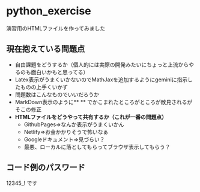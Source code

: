 # python_exercise

演習用のHTMLファイルを作ってみました

## 現在抱えている問題点
- 自由課題をどうするか（個人的には実際の開発みたいにちょっと上流からやるのも面白いかもと思ってる）
- Latex表示がうまくいかないのでMathJaxを追加するようにgeminiに指示したものの上手くいかず
- 問題数はこんなものでいいだろうか
- MarkDown表示のように** ** でかこまれたところがところが散見されるがそこの修正
- **HTMLファイルをどうやって共有するか（これが一番の問題点）**
	- GithubPages=>なんか表示がうまくいかん
	- Netlify=>お金かかりそうで怖いなぁ
	- Googleドキュメント=>見づらい？
	- 最悪、ローカルに落としてもらってブラウザ表示してもらう？

## コード例のパスワード
12345_!
です